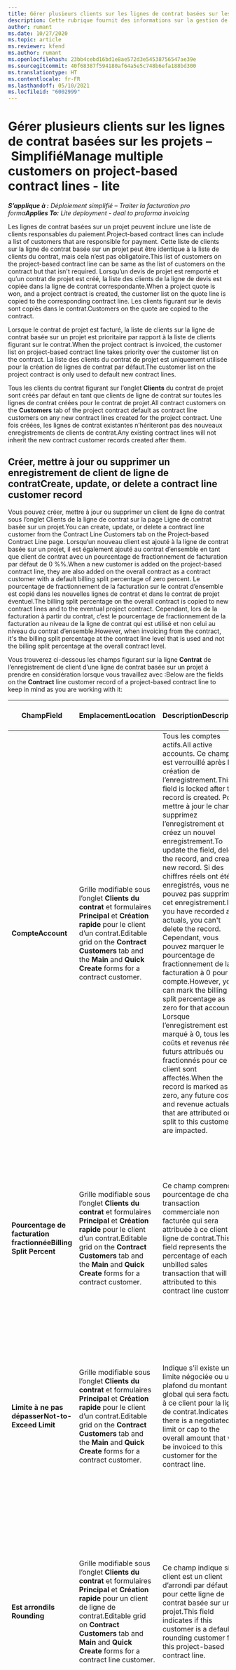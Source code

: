 ```yaml
---
title: Gérer plusieurs clients sur les lignes de contrat basées sur les projets – Simplifié
description: Cette rubrique fournit des informations sur la gestion de plusieurs clients sur des lignes de contrat basées sur un projet.
author: rumant
ms.date: 10/27/2020
ms.topic: article
ms.reviewer: kfend
ms.author: rumant
ms.openlocfilehash: 23bb4cebd16bd1e8ae572d3e54538756547ae39e
ms.sourcegitcommit: 40f68387f594180af64a5e5c748b6efa188bd300
ms.translationtype: HT
ms.contentlocale: fr-FR
ms.lasthandoff: 05/10/2021
ms.locfileid: "6002999"
---
```

# <a name="manage-multiple-customers-on-project-based-contract-lines---lite"></a><span data-ttu-id="8ac28-103">Gérer plusieurs clients sur les lignes de contrat basées sur les projets – Simplifié</span><span class="sxs-lookup"><span data-stu-id="8ac28-103">Manage multiple customers on project-based contract lines - lite</span></span>

<span data-ttu-id="8ac28-104">_**S’applique à :** Déploiement simplifié – Traiter la facturation pro forma_</span><span class="sxs-lookup"><span data-stu-id="8ac28-104">_**Applies To:** Lite deployment - deal to proforma invoicing_</span></span>

<span data-ttu-id="8ac28-105">Les lignes de contrat basées sur un projet peuvent inclure une liste de clients responsables du paiement.</span><span class="sxs-lookup"><span data-stu-id="8ac28-105">Project-based contract lines can include a list of customers that are responsible for payment.</span></span> <span data-ttu-id="8ac28-106">Cette liste de clients sur la ligne de contrat basée sur un projet peut être identique à la liste de clients du contrat, mais cela n’est pas obligatoire.</span><span class="sxs-lookup"><span data-stu-id="8ac28-106">This list of customers on the project-based contract line can be same as the list of customers on the contract but that isn't required.</span></span> <span data-ttu-id="8ac28-107">Lorsqu’un devis de projet est remporté et qu’un contrat de projet est créé, la liste des clients de la ligne de devis est copiée dans la ligne de contrat correspondante.</span><span class="sxs-lookup"><span data-stu-id="8ac28-107">When a project quote is won, and a project contract is created, the customer list on the quote line is copied to the corresponding contract line.</span></span> <span data-ttu-id="8ac28-108">Les clients figurant sur le devis sont copiés dans le contrat.</span><span class="sxs-lookup"><span data-stu-id="8ac28-108">Customers on the quote are copied to the contract.</span></span>

<span data-ttu-id="8ac28-109">Lorsque le contrat de projet est facturé, la liste de clients sur la ligne de contrat basée sur un projet est prioritaire par rapport à la liste de clients figurant sur le contrat.</span><span class="sxs-lookup"><span data-stu-id="8ac28-109">When the project contract is invoiced, the customer list on project-based contract line takes priority over the customer list on the contract.</span></span> <span data-ttu-id="8ac28-110">La liste des clients du contrat de projet est uniquement utilisée pour la création de lignes de contrat par défaut.</span><span class="sxs-lookup"><span data-stu-id="8ac28-110">The customer list on the project contract is only used to default new contract lines.</span></span>

<span data-ttu-id="8ac28-111">Tous les clients du contrat figurant sur l’onglet **Clients** du contrat de projet sont créés par défaut en tant que clients de ligne de contrat sur toutes les lignes de contrat créées pour le contrat de projet.</span><span class="sxs-lookup"><span data-stu-id="8ac28-111">All contract customers on the **Customers** tab of the project contract default as contract line customers on any new contract lines created for the project contract.</span></span> <span data-ttu-id="8ac28-112">Une fois créées, les lignes de contrat existantes n’hériteront pas des nouveaux enregistrements de clients de contrat.</span><span class="sxs-lookup"><span data-stu-id="8ac28-112">Any existing contract lines will not inherit the new contract customer records created after them.</span></span>

## <a name="create-update-or-delete-a-contract-line-customer-record"></a><span data-ttu-id="8ac28-113">Créer, mettre à jour ou supprimer un enregistrement de client de ligne de contrat</span><span class="sxs-lookup"><span data-stu-id="8ac28-113">Create, update, or delete a contract line customer record</span></span>

<span data-ttu-id="8ac28-114">Vous pouvez créer, mettre à jour ou supprimer un client de ligne de contrat sous l’onglet Clients de la ligne de contrat sur la page Ligne de contrat basée sur un projet.</span><span class="sxs-lookup"><span data-stu-id="8ac28-114">You can create, update, or delete a contract line customer from the Contract Line Customers tab on the Project-based Contract Line page.</span></span> <span data-ttu-id="8ac28-115">Lorsqu’un nouveau client est ajouté à la ligne de contrat basée sur un projet, il est également ajouté au contrat d’ensemble en tant que client de contrat avec un pourcentage de fractionnement de facturation par défaut de 0 %%.</span><span class="sxs-lookup"><span data-stu-id="8ac28-115">When a new customer is added on the project-based contract line, they are also added on the overall contract as a contract customer with a default billing split percentage of zero percent.</span></span> <span data-ttu-id="8ac28-116">Le pourcentage de fractionnement de la facturation sur le contrat d’ensemble est copié dans les nouvelles lignes de contrat et dans le contrat de projet éventuel.</span><span class="sxs-lookup"><span data-stu-id="8ac28-116">The billing split percentage on the overall contract is copied to new contract lines and to the eventual project contract.</span></span> <span data-ttu-id="8ac28-117">Cependant, lors de la facturation à partir du contrat, c’est le pourcentage de fractionnement de la facturation au niveau de la ligne de contrat qui est utilisé et non celui au niveau du contrat d’ensemble.</span><span class="sxs-lookup"><span data-stu-id="8ac28-117">However, when invoicing from the contract, it's the billing split percentage at the contract line level that is used and not the billing split percentage at the overall contract level.</span></span>

<span data-ttu-id="8ac28-118">Vous trouverez ci-dessous les champs figurant sur la ligne **Contrat** de l’enregistrement de client d’une ligne de contrat basée sur un projet à prendre en considération lorsque vous travaillez avec :</span><span class="sxs-lookup"><span data-stu-id="8ac28-118">Below are the fields on the **Contract** line customer record of a project-based contract line to keep in mind as you are working with it:</span></span>

| <span data-ttu-id="8ac28-119">Champ</span><span class="sxs-lookup"><span data-stu-id="8ac28-119">Field</span></span> | <span data-ttu-id="8ac28-120">Emplacement</span><span class="sxs-lookup"><span data-stu-id="8ac28-120">Location</span></span> | <span data-ttu-id="8ac28-121">Description</span><span class="sxs-lookup"><span data-stu-id="8ac28-121">Description</span></span> | <span data-ttu-id="8ac28-122">Impact en aval</span><span class="sxs-lookup"><span data-stu-id="8ac28-122">Downstream impact</span></span> |
| --- | --- | --- | --- |
| <span data-ttu-id="8ac28-123">**Compte**</span><span class="sxs-lookup"><span data-stu-id="8ac28-123">**Account**</span></span> | <span data-ttu-id="8ac28-124">Grille modifiable sous l’onglet **Clients du contrat** et formulaires **Principal** et **Création rapide** pour le client d’un contrat.</span><span class="sxs-lookup"><span data-stu-id="8ac28-124">Editable grid on the **Contract Customers** tab and the **Main** and **Quick Create** forms for a contract customer.</span></span> | <span data-ttu-id="8ac28-125">Tous les comptes actifs.</span><span class="sxs-lookup"><span data-stu-id="8ac28-125">All active accounts.</span></span> <span data-ttu-id="8ac28-126">Ce champ est verrouillé après la création de l’enregistrement.</span><span class="sxs-lookup"><span data-stu-id="8ac28-126">This field is locked after the record is created.</span></span> <span data-ttu-id="8ac28-127">Pour mettre à jour le champ, supprimez l’enregistrement et créez un nouvel enregistrement.</span><span class="sxs-lookup"><span data-stu-id="8ac28-127">To update the field, delete the record, and create a new record.</span></span> <span data-ttu-id="8ac28-128">Si des chiffres réels ont été enregistrés, vous ne pouvez pas supprimer cet enregistrement.</span><span class="sxs-lookup"><span data-stu-id="8ac28-128">If you have recorded any actuals, you can't delete the record.</span></span> <span data-ttu-id="8ac28-129">Cependant, vous pouvez marquer le pourcentage de fractionnement de la facturation à 0 pour ce compte.</span><span class="sxs-lookup"><span data-stu-id="8ac28-129">However, you can mark the billing split percentage as zero for that account.</span></span> <span data-ttu-id="8ac28-130">Lorsque l’enregistrement est marqué à 0, tous les coûts et revenus réels futurs attribués ou fractionnés pour ce client sont affectés.</span><span class="sxs-lookup"><span data-stu-id="8ac28-130">When the record is marked as zero, any future cost and revenue actuals that are attributed or split to this customer are impacted.</span></span> | <span data-ttu-id="8ac28-131">Lorsque vous sélectionnez un compte dans la liste principale des comptes pour les ajouter et les enregistrer, le client de ligne de contrat est également ajouté comme client du contrat.</span><span class="sxs-lookup"><span data-stu-id="8ac28-131">When you pick an account from the master list of accounts to add and save them, the contract line customer is also added as a contract customer.</span></span> <span data-ttu-id="8ac28-132">Les clients de ligne de contrat sont utilisés lors de la génération des factures.</span><span class="sxs-lookup"><span data-stu-id="8ac28-132">Contract line customers are used when invoices are generated.</span></span> |
| <span data-ttu-id="8ac28-133">**Pourcentage de facturation fractionnée**</span><span class="sxs-lookup"><span data-stu-id="8ac28-133">**Billing Split Percent**</span></span> | <span data-ttu-id="8ac28-134">Grille modifiable sous l’onglet **Clients du contrat** et formulaires **Principal** et **Création rapide** pour le client d’un contrat.</span><span class="sxs-lookup"><span data-stu-id="8ac28-134">Editable grid on the **Contract Customers** tab and the **Main** and **Quick Create** forms for a contract customer.</span></span> | <span data-ttu-id="8ac28-135">Ce champ comprend le pourcentage de chaque transaction commerciale non facturée qui sera attribuée à ce client de ligne de contrat.</span><span class="sxs-lookup"><span data-stu-id="8ac28-135">This field represents the percentage of each unbilled sales transaction that will be attributed to this contract line customer.</span></span> | <span data-ttu-id="8ac28-136">Les clients de ligne de contrat et les pourcentages de fractionnement de la facturation sont utilisés lorsque les chiffres réels sont créés après approbation et lorsque la facture est générée.</span><span class="sxs-lookup"><span data-stu-id="8ac28-136">Contract line customers and billing split percentages are used when actuals are created after approval and when the invoice is generated.</span></span> |
| <span data-ttu-id="8ac28-137">**Limite à ne pas dépasser**</span><span class="sxs-lookup"><span data-stu-id="8ac28-137">**Not-to-Exceed Limit**</span></span> | <span data-ttu-id="8ac28-138">Grille modifiable sous l’onglet **Clients du contrat** et formulaires **Principal** et **Création rapide** pour le client d’un contrat.</span><span class="sxs-lookup"><span data-stu-id="8ac28-138">Editable grid on the **Contract Customers** tab and the **Main** and **Quick Create** forms for a contract customer.</span></span> | <span data-ttu-id="8ac28-139">Indique s’il existe une limite négociée ou un plafond du montant global qui sera facturé à ce client pour la ligne de contrat.</span><span class="sxs-lookup"><span data-stu-id="8ac28-139">Indicates if there is a negotiated limit or cap to the overall amount that will be invoiced to this customer for the contract line.</span></span> | <span data-ttu-id="8ac28-140">La limite à ne pas dépasser pour le client de la ligne de contrat est utilisée lorsque les chiffres réels sont créés et que les factures sont générées.</span><span class="sxs-lookup"><span data-stu-id="8ac28-140">The not-to-exceed limit for the contract line customer is used when actuals are created and the invoices are generated.</span></span> |
| <span data-ttu-id="8ac28-141">**Est arrondi**</span><span class="sxs-lookup"><span data-stu-id="8ac28-141">**Is Rounding**</span></span> | <span data-ttu-id="8ac28-142">Grille modifiable sous l’onglet **Clients du contrat** et formulaires **Principal** et **Création rapide** pour un client de ligne de contrat.</span><span class="sxs-lookup"><span data-stu-id="8ac28-142">Editable grid on **Contract Customers** tab and **Main** and **Quick Create** forms for a contract line customer.</span></span> | <span data-ttu-id="8ac28-143">Ce champ indique si ce client est un client d’arrondi par défaut pour cette ligne de contrat basée sur un projet.</span><span class="sxs-lookup"><span data-stu-id="8ac28-143">This field indicates if this customer is a default rounding customer for this project-based contract line.</span></span> | <span data-ttu-id="8ac28-144">Lorsque vous générez un chiffre réel en appliquant le pourcentage de fractionnement de la facturation, il peut y avoir des différences d’arrondi.</span><span class="sxs-lookup"><span data-stu-id="8ac28-144">When you generate an actual according to the billing split percentage, there may be some rounding differences.</span></span> <span data-ttu-id="8ac28-145">Ce client se voit attribuer les différences d’arrondi dans ce cas.</span><span class="sxs-lookup"><span data-stu-id="8ac28-145">This customer is attributed the rounding differences in this case.</span></span> |

## <a name="edit-billing-split-percentages"></a><span data-ttu-id="8ac28-146">Modifier des pourcentages de facturation fractionnée</span><span class="sxs-lookup"><span data-stu-id="8ac28-146">Edit billing split percentages</span></span>

<span data-ttu-id="8ac28-147">Les pourcentages de fractionnement de facturation peuvent être modifiés dans la grille.</span><span class="sxs-lookup"><span data-stu-id="8ac28-147">Billing split percentages can be edited in the grid.</span></span> <span data-ttu-id="8ac28-148">Si le total des pourcentages de fractionnement de la facturation n’est pas égal à 100 %%, une erreur se produit.</span><span class="sxs-lookup"><span data-stu-id="8ac28-148">When the billing split percentages don't total 100 percent, an error will occur.</span></span> <span data-ttu-id="8ac28-149">Après avoir modifié les pourcentages de fractionnement de la facturation, actualisez la page pour supprimer l’erreur.</span><span class="sxs-lookup"><span data-stu-id="8ac28-149">After you edit the billing split percentages, refresh the page to remove the error.</span></span>

<span data-ttu-id="8ac28-150">Vous pouvez également sélectionner **Répartition homogène** dans la sous-grille du client de la ligne de contrat.</span><span class="sxs-lookup"><span data-stu-id="8ac28-150">You can also select **Evenly Distribute** on the contract line customer subgrid.</span></span> <span data-ttu-id="8ac28-151">Cette action répartit les fractionnements de la facturation de façon homogène entre tous les clients de la ligne de contrat.</span><span class="sxs-lookup"><span data-stu-id="8ac28-151">This action evenly allocates billing splits to all contract line customers.</span></span> <span data-ttu-id="8ac28-152">S’il existe une valeur d’arrondi, elle sera ajoutée au client d’arrondi.</span><span class="sxs-lookup"><span data-stu-id="8ac28-152">If there is any rounding factor, it will be added to the rounding customer.</span></span> <span data-ttu-id="8ac28-153">Un client de ligne de contrat est toujours identifié comme client d’**Arrondi** avec l’indicateur d’**Arrondi** défini sur **Oui**.</span><span class="sxs-lookup"><span data-stu-id="8ac28-153">One contract line customer is always tagged as the **Rounding** customer with the **Rounding** flag set to **Yes**.</span></span>


[!INCLUDE[footer-include](../../includes/footer-banner.md)]